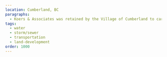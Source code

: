 ```yaml
---
location: Cumberland, BC
paragraphs:
  - Koers & Associates was retained by the Village of Cumberland to carry out detailed design, tendering and oversee construction of the twinning of 1,000 m of the Village’s water supply main.
tags:
  - water
  - storm/sewer
  - transportation
  - land-development
order: 1000
---
```

